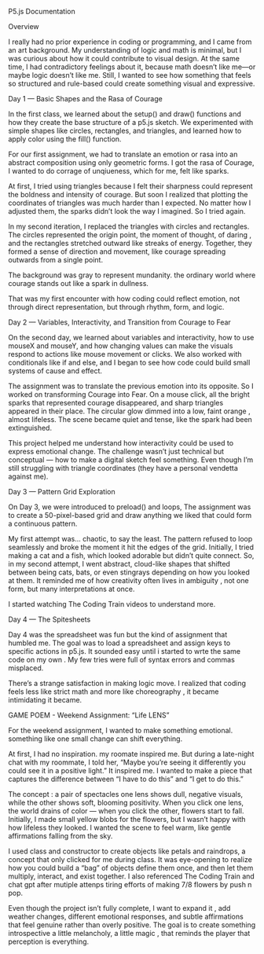 P5.js Documentation

Overview

I really had no prior experience in coding or programming, and I came from an art background. My understanding of logic and math is minimal, but I was curious about how it could contribute to visual design. At the same time, I had contradictory feelings about it, because math doesn’t like me—or maybe logic doesn’t like me. Still, I wanted to see how something that feels so structured and rule-based could create something visual and expressive.

Day 1 — Basic Shapes and the Rasa of Courage

In the first class, we learned about the setup() and draw() functions and how they create the base structure of a p5.js sketch. We experimented with simple shapes like circles, rectangles, and triangles, and learned how to apply color using the fill() function.

For our first assignment, we had to translate an emotion or rasa into an abstract composition using only geometric forms. I got the rasa of Courage, I wanted to do corrage of unqiueness, which for me, felt like sparks.

At first, I tried using triangles because I felt their sharpness could represent the boldness and intensity of courage. But soon I realized that plotting the coordinates of triangles was much harder than I expected. No matter how I adjusted them, the sparks didn’t look the way I imagined. So I tried again.

In my second iteration, I replaced the triangles with circles and rectangles. The circles represented the origin point, the moment of thought, of daring , and the rectangles stretched outward like streaks of energy. Together, they formed a sense of direction and movement, like courage spreading outwards from a single point.

The background was gray to represent mundanity. the ordinary world where courage stands out like a spark in dullness.

That was my first encounter with how coding could reflect emotion, not through direct representation, but through rhythm, form, and logic.

Day 2 — Variables, Interactivity, and Transition from Courage to Fear

On the second day, we learned about variables and interactivity, how to use mouseX and mouseY, and how changing values can make the visuals respond to actions like mouse movement or clicks. We also worked with conditionals like if and else, and I began to see how code could build small systems of cause and effect.

The assignment was to translate the previous emotion into its opposite. So I worked on transforming Courage into Fear. On a mouse click, all the bright sparks that represented courage disappeared, and sharp triangles appeared in their place. The circular glow dimmed into a low, faint orange , almost lifeless. The scene became quiet and tense, like the spark had been extinguished.

This project helped me understand how interactivity could be used to express emotional change. The challenge wasn’t just technical but conceptual — how to make a digital sketch feel something. Even though I’m still struggling with triangle coordinates (they have a personal vendetta against me).

Day 3 — Pattern Grid Exploration

On Day 3, we were introduced to preload() and loops, The assignment was to create a 50-pixel-based grid and draw anything we liked that could form a continuous pattern.

My first attempt was... chaotic, to say the least. The pattern refused to loop seamlessly and broke the moment it hit the edges of the grid. 
Initially, I tried making a cat and a fish, which looked adorable but didn’t quite connect. So, in my second attempt, I went abstract, cloud-like shapes that shifted between being cats, bats, or even stingrays depending on how you looked at them. It reminded me of how creativity often lives in ambiguity , not one form, but many interpretations at once.

I started watching The Coding Train videos to understand more.

Day 4 — The Spitesheets

Day 4 was the spreadsheet was fun but the kind of assignment that humbled me. The goal was to load a spreadsheet and assign keys to specific actions in p5.js. It sounded easy until i started to wrte the same code on my own . My  few tries were full of syntax errors and commas misplaced.


There’s a strange satisfaction in making logic move. I realized that coding feels less like strict math and more like choreography , it became intimidating it became.

  GAME POEM - Weekend Assignment: “Life LENS”

For the weekend assignment, I wanted to make something emotional. something like one small change can shift everything.

At first, I had no inspiration. my roomate inspired me. But during a late-night chat with my roommate, I told her, “Maybe you’re seeing it differently  you could see it in a positive light.” It inspired me. I wanted to make a piece that captures the difference between “I have to do this” and “I get to do this.”

The concept : a pair of spectacles  one lens shows dull, negative visuals, while the other shows soft, blooming positivity. When you click one lens, the world drains of color — when you click the other, flowers start to fall. Initially, I made small yellow blobs for the flowers, but I wasn’t happy with how lifeless they looked. I wanted the scene to feel warm, like gentle affirmations falling from the sky.

I used class and constructor to create objects like petals and raindrops, a concept that only clicked for me during class. It was eye-opening to realize how you could build a “bag” of objects define them once, and then let them multiply, interact, and exist together. I also referenced The Coding Train and chat gpt after mutiple attenps tiring efforts of making 7/8 flowers by push n pop.

Even though the project isn’t fully complete, I want to expand it , add weather changes, different emotional responses, and subtle affirmations that feel genuine rather than overly positive. The goal is to create something introspective  a little melancholy, a little magic , that reminds the player that perception is everything.